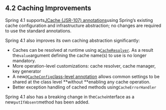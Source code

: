 ## 4.2 Caching Improvements

Spring 4.1 supports[JCache \(JSR-107\) annotations](https://docs.spring.io/spring/docs/current/spring-framework-reference/htmlsingle/#cache-jsr-107)using Spring’s existing cache configuration and infrastructure abstraction; no changes are required to use the standard annotations.

Spring 4.1 also improves its own caching abstraction significantly:

* Caches can be resolved at runtime using a[`CacheResolver`](https://docs.spring.io/spring/docs/current/spring-framework-reference/htmlsingle/#cache-annotations-cacheable-cache-resolver). As a result the`value`argument defining the cache name\(s\) to use is no longer mandatory.
* More operation-level customizations: cache resolver, cache manager, key generator
* A new[`@CacheConfig`class-level annotation](https://docs.spring.io/spring/docs/current/spring-framework-reference/htmlsingle/#cache-annotations-config) allows common settings to be shared at the class level **without **enabling any cache operation.
* Better exception handling of cached methods using`CacheErrorHandler`

Spring 4.1 also has a breaking change in the`Cache`interface as a new`putIfAbsent`method has been added.


